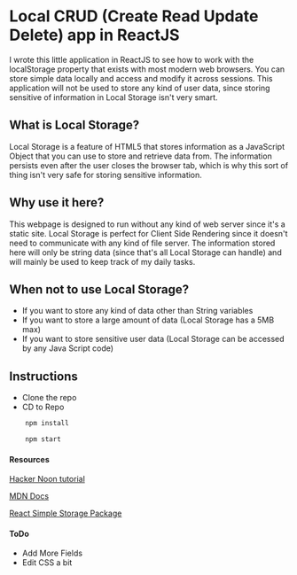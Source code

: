 # Local CRUD (Create Read Update Delete) app in ReactJS

I wrote this little application in ReactJS to see how to work with the localStorage property that exists with most modern web browsers. You can store simple data locally and access and modify it across sessions. This application will not be used to store any kind of user data, since storing sensitive of information in Local Storage isn't very smart. 

## What is Local Storage?
Local Storage is a feature of HTML5 that stores information as a JavaScript Object that you can use to store and retrieve data from. The information persists even after the user closes the browser tab, which is why this sort of thing isn't very safe for storing sensitive information. 
## Why use it here?
This webpage is designed to run without any kind of web server since it's a static site. Local Storage is perfect for Client Side Rendering since it doesn't need to communicate with any kind of file server. The information stored here will only be string data (since that's all Local Storage can handle) and will mainly be used to keep track of my daily tasks. 

## When not to use Local Storage?
- If you want to store any kind of data other than String variables
- If you want to store a large amount of data (Local Storage has a 5MB max)
- If you want to store sensitive user data (Local Storage can be accessed by any Java Script code)

## Instructions 
- Clone the repo
- CD to Repo
```sh
    npm install
```
```sh
    npm start
```
#### Resources
[Hacker Noon tutorial](https://hackernoon.com/how-to-take-advantage-of-local-storage-in-your-react-projects-a895f2b2d3f2)

[MDN Docs](https://developer.mozilla.org/en-US/docs/Web/API/Window/localStorage)

[React Simple Storage Package](https://github.com/ryanjyost/react-simple-storage)

#### ToDo
- Add More Fields
- Edit CSS a bit
